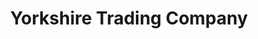 ---
title: "Yorkshire Trading Company"
url: /hexham/yorkshire-trading-company/
shop: variety store
---
